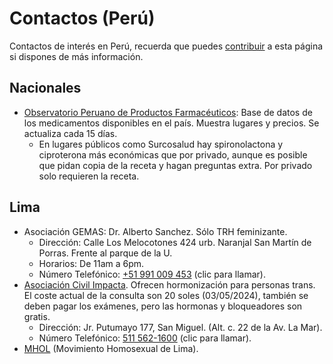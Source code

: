 # Contactos (Perú)

Contactos de interés en Perú, recuerda que puedes [contribuir](contribuir.md) a esta página si dispones de más información.

## Nacionales

* [Observatorio Peruano de Productos Farmacéuticos](https://opm-digemid.minsa.gob.pe/#/consulta-producto): Base de datos de los medicamentos disponibles en el país. Muestra lugares y precios. Se actualiza cada 15 días.
  * En lugares públicos como Surcosalud hay spironolactona y ciproterona más económicas que por privado, aunque es posible que pidan copia de la receta y hagan preguntas extra. Por privado solo requieren la receta. 

## Lima

* Asociación GEMAS: Dr. Alberto Sanchez. Sólo TRH feminizante.
  * Dirección: Calle Los Melocotones 424 urb. Naranjal San Martín de Porras. Frente al parque de la U.
  * Horarios: De 11am a 6pm.  
  * Número Telefónico: [+51 991 009 453](tel:+51991009453) (clic para llamar).
* [Asociación Civil Impacta](https://www.facebook.com/ImpactaSalud/?locale=es_LA). Ofrecen hormonización para personas trans. El coste actual de la consulta son 20 soles (03/05/2024), también se deben pagar los exámenes, pero las hormonas y bloqueadores son gratis.
  * Dirección: Jr. Putumayo 177, San Miguel. (Alt. c. 22 de la Av. La Mar).
  * Número Telefónico: [511 562-1600](tel:5115621600) (clic para llamar).
* [MHOL](https://www.facebook.com/mholperu/) (Movimiento Homosexual de Lima).

